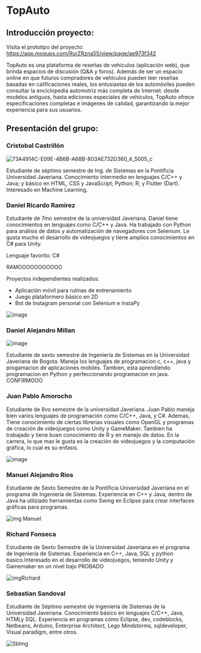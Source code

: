 # TopAuto
## Introducción proyecto:

Visita el prototipo del proyecto: https://app.moqups.com/RurZRzna55/view/page/ae973f342

TopAuto es una plataforma de reseñas de vehículos (aplicación web), que brinda espacios de discusión (Q&A y foros). Además de ser un espacio online en que futuros compradores de vehículos pueden leer reseñas basadas en calificaciones reales, los entusiastas de los automóviles pueden consultar la enciclopedia automotriz más completa de Internet: desde modelos antiguos, hasta ediciones especiales de vehículos, TopAuto ofrece especificaciones completas e imágenes de calidad, garantizando la mejor experiencia para sus usuarios.
## Presentación del grupo:
### Cristobal Castrillón

![73A4914C-E09E-4B6B-A68B-803AE732D360_4_5005_c](https://user-images.githubusercontent.com/44101193/107680214-8c88ad00-6c6b-11eb-879a-048d4a5a37e5.jpeg)

  Estudiante de séptimo semestre de Ing. de Sistemas en la Pontificia Universidad Javeriana. Conocimiento intermedio en lenguajes C/C++ y Java; y básico en HTML, CSS y JavaScript; Python; R; y Flutter (Dart). Interesado en Machine Learning.
### Daniel Ricardo Ramirez



   Estudiante de 7mo semestre de la universidad Javeriana. Daniel tiene conocimientos en lenguajes como C/C++ y Java. Ha trabajado con Python para análisis de datos y automatización de navegadores con Selenium. Le gusta mucho el desarrollo de videojuegos y tiene amplios conocimientos en C# para Unity. 
   
   Lenguaje favorito: C#

   RAMOOOOOOOOOOO  
   
   Proyectos independientes realizados: 
   - Aplicación móvil para rutinas de entrenamiento
   - Juego plataformero básico en 2D
   - Bot de Instagram personal con Selenium e InstaPy
   
   
   ![image](https://user-images.githubusercontent.com/53922735/107558267-91385d00-6ba8-11eb-8ea7-b33b70fa255e.png)
   
### Daniel Alejandro Millan
  
  ![image](https://user-images.githubusercontent.com/53922735/107678984-0750c880-6c6a-11eb-8f74-1d09b522a570.png)
  
  Estudiante de sexto semestre de Ingenieria de Sistemas en la Universidad Javeriana de Bogota. Maneja los lenguajes de programacion c, c++, java y progamacion de aplicaciones mobiles. Tambien, esta aprendiendo programacion en Python y perfeccionando programacion en java.
  CONFIRMOOO

### Juan Pablo Amorocho

  Estudiante de 8vo semestre de la universidad Javeriana. Juan Pablo maneja bien varios lenguajes de programación como C/C++, Java, y C#. Ademas, Tiene conocimiento de ciertas librerias visuales como OpenGL y programas de creación de videojuegos como Unity y GameMaker. Tambien ha trabajado y tiene buen conocimiento de R y en manejo de datos. En la carrera, lo que mas le gusta es la creación de videojuegos y la computación gráfica, lo cual es su enfasis.
  
  ![image](https://user-images.githubusercontent.com/53922735/107679108-29e2e180-6c6a-11eb-943e-8cf35bd3f8ea.png)
  
### Manuel Alejandro Rios

  Estudiante de Sexto Semestre de la Pontificia Universidad Javeriana en el programa de Ingeniería de Sistemas. Experiencia en C++ y Java, dentro de Java ha utilziado herramientas como Swing en Eclipse para crear interfaces gráficas para programas.
  
  ![img Manuel](https://user-images.githubusercontent.com/58142219/107581409-08301e80-6bc6-11eb-90b6-293cad661613.jpeg)
  
### Richard Fonseca

   Estudiante de Sexto Semestre de la Universidad Javeriana en el programa de Ingeniería de Sistemas. Experiencia en C++, Java, SQL y python basico.Interesado en el desarrollo de videojuegos, teniendo Unity y Gamemaker en un nivel bajo
   PROBADO
   
   ![imgRichard](https://user-images.githubusercontent.com/58142219/107572879-cf3e7c80-6bba-11eb-9455-df9ff723244d.jpeg)
   
### Sebastian Sandoval

  Estudiante de Séptimo semestre de Ingeniería de Sistemas de la Universidad Javeriana. Conocimiento básico en lenguajes C/C++, Java, HTMLy SQL. Experiencia en programas cómo Eclipse, dev, codeblocks, Netbeans, Arduino, Enterprise Architect, Lego Mindstorms, sqldeveloper, Visual paradigm, entre otros. 

![SbImg](https://user-images.githubusercontent.com/78318752/107680914-729b9a00-6c6c-11eb-91ff-6e9b646321f2.jpeg)
